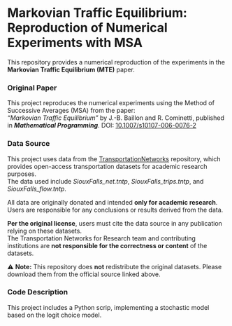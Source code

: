 # Markovian Traffic Equilibrium: Reproduction of Numerical Experiments with MSA

This repository provides a numerical reproduction of the experiments in the **Markovian Traffic Equilibrium (MTE)** paper.

### Original Paper

This project reproduces the numerical experiments using the Method of Successive Averages (MSA) from the paper:  
*“Markovian Traffic Equilibrium”* by J.-B. Baillon and R. Cominetti, published in _**Mathematical Programming**_.
DOI: [10.1007/s10107-006-0076-2](https://doi.org/10.1007/s10107-006-0076-2)

### Data Source

This project uses data from the [TransportationNetworks](https://github.com/bstabler/TransportationNetworks) repository, which provides open-access transportation datasets for academic research purposes.  
The data used include _SiouxFalls_net.tntp_, _SiouxFalls_trips.tntp_, and _SiouxFalls_flow.tntp_.

All data are originally donated and intended **only for academic research**.  
Users are responsible for any conclusions or results derived from the data.

**Per the original license**, users must cite the data source in any publication relying on these datasets.  
The Transportation Networks for Research team and contributing institutions are **not responsible for the correctness or content** of the datasets.

⚠️ **Note:** This repository does **not** redistribute the original datasets. Please download them from the official source linked above.

### Code Description

This project includes a Python scrip, implementing a stochastic model based on the logit choice model.
